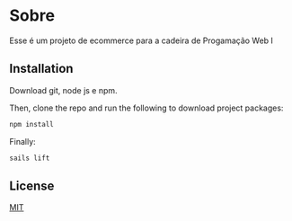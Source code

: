 # Sobre

Esse é um projeto de ecommerce para a cadeira de Progamação Web I

## Installation

Download git, node js e npm.

Then, clone the repo and run the following to download project packages:

```bash
npm install
```

Finally:

```bash
sails lift
```

## License
[MIT](https://choosealicense.com/licenses/mit/)
